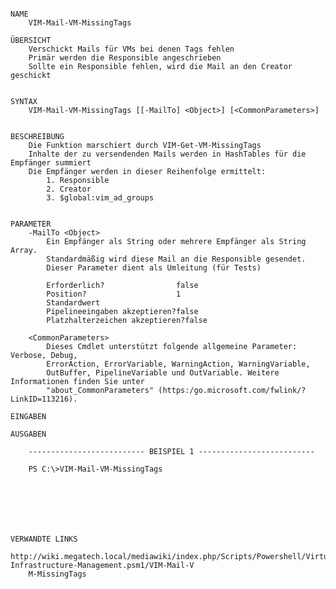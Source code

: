 ﻿```

NAME
    VIM-Mail-VM-MissingTags
    
ÜBERSICHT
    Verschickt Mails für VMs bei denen Tags fehlen
    Primär werden die Responsible angeschrieben
    Sollte ein Responsible fehlen, wird die Mail an den Creator geschickt
    
    
SYNTAX
    VIM-Mail-VM-MissingTags [[-MailTo] <Object>] [<CommonParameters>]
    
    
BESCHREIBUNG
    Die Funktion marschiert durch VIM-Get-VM-MissingTags
    Inhalte der zu versendenden Mails werden in HashTables für die Empfänger summiert
    Die Empfänger werden in dieser Reihenfolge ermittelt:
        1. Responsible
        2. Creator
        3. $global:vim_ad_groups
    

PARAMETER
    -MailTo <Object>
        Ein Empfänger als String oder mehrere Empfänger als String Array.
        Standardmäßig wird diese Mail an die Responsible gesendet.
        Dieser Parameter dient als Umleitung (für Tests)
        
        Erforderlich?                false
        Position?                    1
        Standardwert                 
        Pipelineeingaben akzeptieren?false
        Platzhalterzeichen akzeptieren?false
        
    <CommonParameters>
        Dieses Cmdlet unterstützt folgende allgemeine Parameter: Verbose, Debug,
        ErrorAction, ErrorVariable, WarningAction, WarningVariable,
        OutBuffer, PipelineVariable und OutVariable. Weitere Informationen finden Sie unter 
        "about_CommonParameters" (https:/go.microsoft.com/fwlink/?LinkID=113216). 
    
EINGABEN
    
AUSGABEN
    
    -------------------------- BEISPIEL 1 --------------------------
    
    PS C:\>VIM-Mail-VM-MissingTags
    
    
    
    
    
    
    
VERWANDTE LINKS
    http://wiki.megatech.local/mediawiki/index.php/Scripts/Powershell/Virtual-Infrastructure-Management.psm1/VIM-Mail-V
    M-MissingTags



```

